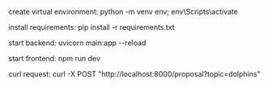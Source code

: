 create virtual environment: python -m venv env; env\Scripts\activate

install requirements: pip install -r requirements.txt

start backend: uvicorn main:app --reload

start frontend: npm run dev

curl request: curl -X POST "http://localhost:8000/proposal?topic=dolphins"
